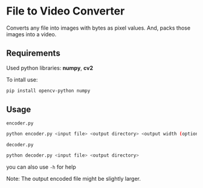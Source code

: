 # File to Video Converter

Converts any file into images with bytes as pixel values. And, packs those images into a video.

## Requirements
Used python libraries: 
**numpy**, **cv2**

To intall use:

```bash
pip install opencv-python numpy
```

## Usage
`encoder.py`
```bash
python encoder.py <input file> <output directory> <output width (optional)> <output height (optional)> <frame rate(optional)>
```

`decoder.py`
```bash
python decoder.py <input file> <output directory>
```

you can also use `-h` for help

Note: The output encoded file might be slightly larger.
